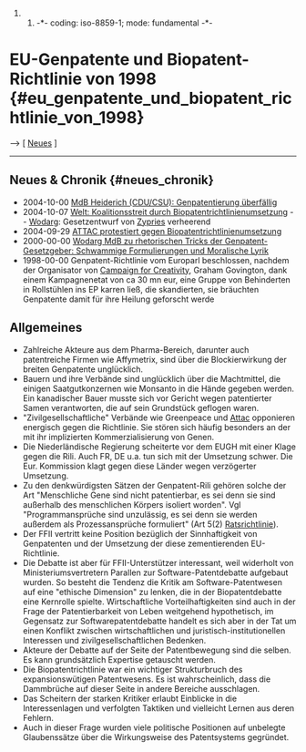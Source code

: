 1.  1.  -\*- coding: iso-8859-1; mode: fundamental -\*-

# EU-Genpatente und Biopatent-Richtlinie von 1998 {#eu_genpatente_und_biopatent_richtlinie_von_1998}

\--\> \[ [ Neues](SwpatcninoDe "wikilink") \]

------------------------------------------------------------------------

## Neues & Chronik {#neues_chronik}

-   2004-10-00 [MdB Heiderich (CDU/CSU): Genpatentierung
    überfällig](http://www.mysan.de/article21412.html "wikilink")
-   2004-10-07 [Welt: Koalitionsstreit durch
    Biopatentrichtlinienumsetzung](http://www.welt.de/data/2004/10/08/343232.html "wikilink")
    \-- [ Wodarg](WolfgangWodargDe "wikilink"): Gesetzentwurf von [
    Zypries](BrigitteZypriesDe "wikilink") verheerend
-   2004-09-29 [ATTAC protestiert gegen
    Biopatentrichtlinienumsetzung](http://www.attac.de/biopatente/ "wikilink")
-   2000-00-00 [ Wodarg MdB zu rhetorischen Tricks der
    Genpatent-Gesetzgeber: Schwammige Formulierungen und Moralische
    Lyrik](DaebWodarg00De "wikilink")
-   1998-00-00 Genpatent-Richtlinie vom Europarl beschlossen, nachdem
    der Organisator von [ Campaign for
    Creativity](CampaignForCreativityEn "wikilink"), Graham Govington,
    dank einem Kampagnenetat von ca 30 mn eur, eine Gruppe von
    Behinderten in Rollstühlen ins EP karren ließ, die skandierten, sie
    bräuchten Genpatente damit für ihre Heilung geforscht werde

## Allgemeines

-   Zahlreiche Akteure aus dem Pharma-Bereich, darunter auch
    patentreiche Firmen wie Affymetrix, sind über die Blockierwirkung
    der breiten Genpatente unglücklich.
-   Bauern und ihre Verbände sind unglücklich über die Machtmittel, die
    einigen Saatgutkonzernen wie Monsanto in die Hände gegeben werden.
    Ein kanadischer Bauer musste sich vor Gericht wegen patentierter
    Samen verantworten, die auf sein Grundstück geflogen waren.
-   \"Zivilgesellschaftliche\" Verbände wie Greenpeace und
    [Attac](http://www.attac.de/biopatente/ "wikilink") opponieren
    energisch gegen die Richtlinie. Sie stören sich häufig besonders an
    der mit ihr implizierten Kommerzialisierung von Genen.
-   Die Niederländische Regierung scheiterte vor dem EUGH mit einer
    Klage gegen die Rili. Auch FR, DE u.a. tun sich mit der Umsetzung
    schwer. Die Eur. Kommission klagt gegen diese Länder wegen
    verzögerter Umsetzung.
-   Zu den denkwürdigsten Sätzen der Genpatent-Rili gehören solche der
    Art \"Menschliche Gene sind nicht patentierbar, es sei denn sie sind
    außerhalb des menschlichen Körpers isoliert worden\". Vgl
    \"Programmansprüche sind unzulässig, es sei denn sie werden außerdem
    als Prozessansprüche formuliert\" (Art 5(2)
    [Ratsrichtlinie](http://swpat.ffii.org/briefe/cons0406/text/ "wikilink")).
-   Der FFII vertritt keine Position bezüglich der Sinnhaftigkeit von
    Genpatenten und der Umsetzung der diese zementierenden
    EU-Richtlinie.
-   Die Debatte ist aber für FFII-Unterstützer interessant, weil
    widerholt von Ministeriumsvertretern Parallen zur
    Software-Patentdebatte aufgebaut wurden. So besteht die Tendenz die
    Kritik am Software-Patentwesen auf eine \"ethische Dimension\" zu
    lenken, die in der Biopatentdebatte eine Kernrolle spielte.
    Wirtschaftliche Vorteilhaftigkeiten sind auch in der Frage der
    Patentierbarkeit von Leben weitgehend hypothetisch, im Gegensatz zur
    Softwarepatentdebatte handelt es sich aber in der Tat um einen
    Konflikt zwischen wirtschaftlichen und juristisch-institutionellen
    Interessen und zivilgesellschaftlichen Bedenken.
-   Akteure der Debatte auf der Seite der Patentbewegung sind die
    selben. Es kann grundsätzlich Expertise getauscht werden.
-   Die Biopatentrichtlinie war ein wichtiger Strukturbruch des
    expansionswütigen Patentwesens. Es ist wahrscheinlich, dass die
    Dammbrüche auf dieser Seite in andere Bereiche ausschlagen.
-   Das Scheitern der starken Kritiker erlaubt Einblicke in die
    Interessenlagen und verfolgten Taktiken und vielleicht Lernen aus
    deren Fehlern.
-   Auch in dieser Frage wurden viele politische Positionen auf
    unbelegte Glaubenssätze über die Wirkungsweise des Patentsystems
    gegründet.
